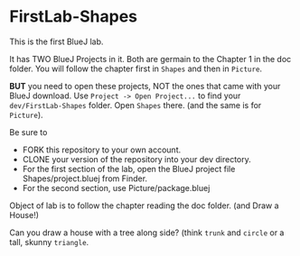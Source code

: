 # FirstLab-Shapes

This is the first BlueJ lab. 

It has TWO BlueJ Projects in it. Both are germain to the Chapter 1 in the doc folder.
You will follow the chapter first in `Shapes` and then in `Picture`.

__BUT__ you need to open these projects, NOT the ones that came with your BlueJ download. Use
`Project -> Open Project...` to find your `dev/FirstLab-Shapes` folder. Open `Shapes` there. (and the same is
for `Picture`).

Be sure to 

* FORK this repository to your own account.
* CLONE your version of the repository into your dev directory.
* For the first section of the lab, open the BlueJ project file Shapes/project.bluej from Finder.
* For the second section, use Picture/package.bluej

Object of lab is to follow the chapter reading the doc folder. (and Draw a House!)

Can you draw a house with a tree along side? (think `trunk` and `circle` or a tall, skunny `triangle`.
